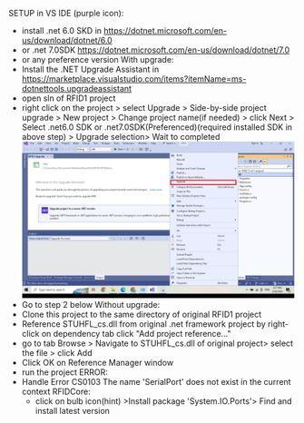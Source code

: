 SETUP in VS IDE (purple icon):
  - install .net 6.0 SKD in https://dotnet.microsoft.com/en-us/download/dotnet/6.0
  - or .net 7.0SDK https://dotnet.microsoft.com/en-us/download/dotnet/7.0
  - or any preference version
  With upgrade:
  - Install the .NET Upgrade Assistant in https://marketplace.visualstudio.com/items?itemName=ms-dotnettools.upgradeassistant
  - open sln of RFID1 project
  - right click on the project > select Upgrade > Side-by-side project upgrade > New project > Change project name(if needed) > click Next > Select .net6.0 SDK or .net7.0SDK(Preferenced)(required installed SDK in above step) > Upgrade selection> Wait to completed
  ![alt text](https://github.com/docuong0912/RFID_Core/blob/main/images/upgrade.png?raw=true)
  - Go to step 2 below
  Without upgrade:
  - Clone this project to the same directory of original RFID1 project
  - Reference STUHFL_cs.dll from original .net framework project by right-click on dependency tab  click "Add project reference..."
  - go to tab Browse > Navigate to STUHFL_cs.dll of original project> select the file > click Add
  - Click OK on Reference Manager window
  - run the project
ERROR:
- Handle Error	CS0103	The name 'SerialPort' does not exist in the current context	RFIDCore:
    - click on bulb icon(hint) >Install package 'System.IO.Ports'> Find and install latest version
